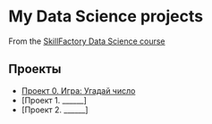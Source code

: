 # My Data Science projects

From the [SkillFactory Data Science course](https://skillfactory.ru/data-scientist-pro)

## Проекты

* [Проект 0. Игра: Угадай число](https://github.com/Natalya17041986/Nata_project/tree/main/project_0)
* [Проект 1. ______]
* [Проект 2. ______]
